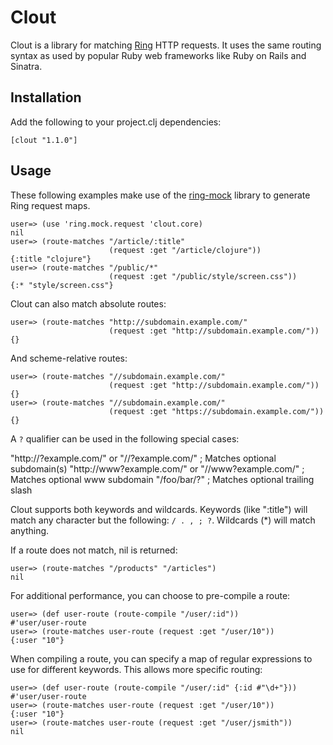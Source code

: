 Clout
=====

Clout is a library for matching [Ring][1] HTTP requests. It uses the same
routing syntax as used by popular Ruby web frameworks like Ruby on Rails and
Sinatra.

Installation
------------

Add the following to your project.clj dependencies:

    [clout "1.1.0"]

Usage
-----

These following examples make use of the [ring-mock][2] library to
generate Ring request maps.

    user=> (use 'ring.mock.request 'clout.core)
    nil
    user=> (route-matches "/article/:title"
                          (request :get "/article/clojure"))
    {:title "clojure"}
    user=> (route-matches "/public/*"
                          (request :get "/public/style/screen.css"))
    {:* "style/screen.css"}

Clout can also match absolute routes:

    user=> (route-matches "http://subdomain.example.com/"
                          (request :get "http://subdomain.example.com/"))
    {}

And scheme-relative routes:

    user=> (route-matches "//subdomain.example.com/"
                          (request :get "http://subdomain.example.com/"))
    {}
    user=> (route-matches "//subdomain.example.com/"
                          (request :get "https://subdomain.example.com/"))
    {}

A `?` qualifier can be used in the following special cases:

  "http://?example.com/"    or "//?example.com/"    ; Matches optional subdomain(s)
  "http://www?example.com/" or "//www?example.com/" ; Matches optional www subdomain
  "/foo/bar/?" ; Matches optional trailing slash

Clout supports both keywords and wildcards. Keywords (like ":title") will
match any character but the following: `/ . , ; ?`. Wildcards (*) will match
anything.

If a route does not match, nil is returned:

    user=> (route-matches "/products" "/articles")
    nil

For additional performance, you can choose to pre-compile a route:

    user=> (def user-route (route-compile "/user/:id"))
    #'user/user-route
    user=> (route-matches user-route (request :get "/user/10"))
    {:user "10"}

When compiling a route, you can specify a map of regular expressions to use
for different keywords. This allows more specific routing:

    user=> (def user-route (route-compile "/user/:id" {:id #"\d+"}))
    #'user/user-route
    user=> (route-matches user-route (request :get "/user/10"))
    {:user "10"}
    user=> (route-matches user-route (request :get "/user/jsmith"))
    nil

[1]: https://github.com/ring-clojure/ring
[2]: https://github.com/weavejester/ring-mock
